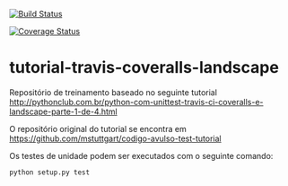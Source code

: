 [![Build Status](https://travis-ci.org/marcoswebermw/tutorial-travis-coveralls-landscape.svg?branch=master)](https://travis-ci.org/marcoswebermw/tutorial-travis-coveralls-landscape)

[![Coverage Status](https://coveralls.io/repos/github/marcoswebermw/tutorial-travis-coveralls-landscape/badge.svg?branch=master)](https://coveralls.io/github/marcoswebermw/tutorial-travis-coveralls-landscape?branch=master)

# tutorial-travis-coveralls-landscape
Repositório de treinamento baseado no seguinte tutorial http://pythonclub.com.br/python-com-unittest-travis-ci-coveralls-e-landscape-parte-1-de-4.html

O repositório original do tutorial se encontra em https://github.com/mstuttgart/codigo-avulso-test-tutorial

Os testes de unidade podem ser executados com o seguinte comando:

`python setup.py test`
